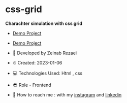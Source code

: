 # css-grid
**Charachter simulation with css grid**

- [Demo Project](https://user-images.githubusercontent.com/121185931/211087653-d9696def-880f-4edd-a927-2dffe1765411.mp4)

- [Demo Project](https://zeinab-rezaei-web.github.io/Windows-10-Simulation/)

- 👩 Developed by Zeinab Rezaei

- ⏲ Created: 2023-01-06

- 💻 Technologies Used: Html , css 

- 😎 Role - Frontend

- 🔗 How to reach me : with my [instagram](https://www.instagram.com/zeinab.rezaei.web) and [linkedin](https://www.linkedin.com/in/zeinab-rezaei-web)
